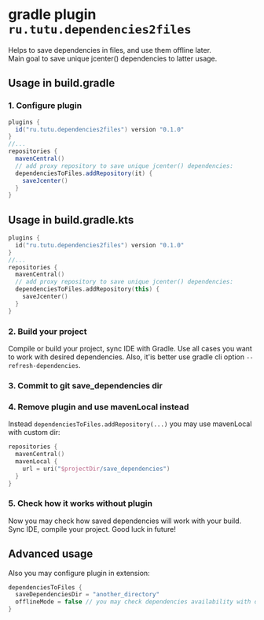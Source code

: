 # gradle plugin `ru.tutu.dependencies2files`
Helps to save dependencies in files, and use them offline later.  
Main goal to save unique jcenter() dependencies to latter usage.

## Usage in build.gradle
### 1. Configure plugin
```Groovy
plugins {
  id("ru.tutu.dependencies2files") version "0.1.0"
}
//...
repositories {
  mavenCentral()
  // add proxy repository to save unique jcenter() dependencies:
  dependenciesToFiles.addRepository(it) {
    saveJcenter()
  }
}
```

## Usage in build.gradle.kts
```Kotlin
plugins {
  id("ru.tutu.dependencies2files") version "0.1.0"
}
//...
repositories {
  mavenCentral()
  // add proxy repository to save unique jcenter() dependencies:
  dependenciesToFiles.addRepository(this) {
    saveJcenter()
  }
}
```
### 2. Build your project
Compile or build your project, sync IDE with Gradle. Use all cases you want to work with desired dependencies. Also, it'is better use gradle cli option `--refresh-dependencies`.
### 3. Commit to git save_dependencies dir
### 4. Remove plugin and use mavenLocal instead 
Instead `dependenciesToFiles.addRepository(...)` you may use mavenLocal with custom dir:
```Kotlin
repositories {
  mavenCentral()
  mavenLocal {
    url = uri("$projectDir/save_dependencies")
  }
}
```
### 5. Check how it works without plugin
Now you may check how saved dependencies will work with your build. Sync IDE, compile your project. Good luck in future!

## Advanced usage
Also you may configure plugin in extension:
```Kotlin
dependenciesToFiles {
  saveDependenciesDir = "another_directory"
  offlineMode = false // you may check dependencies availability with offline toggle
}
```

